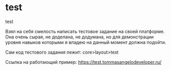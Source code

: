 # test
test

Взял на себя смелость написать тестовое задание на своей платформе. Она очень сырая, не доделана, не додумана, но для демонстрации уровня навыков которыми я владею на данный момент должна подойти.

Сам код тестового задания лежит:
core>layout>test

Ссылка на работающий пример:
https://test.tommasangelodeveloper.ru/
